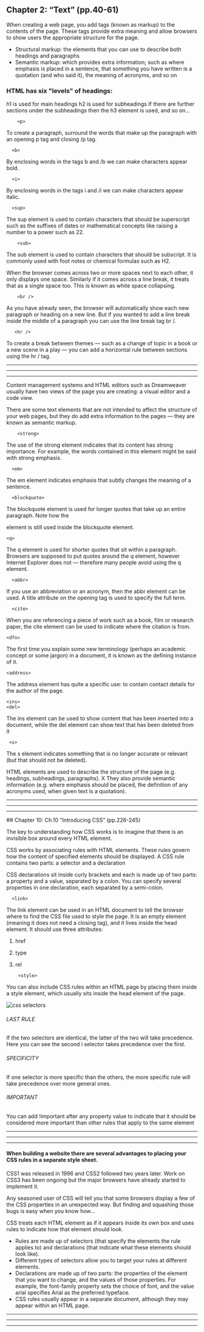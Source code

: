
## Chapter 2: “Text” (pp.40-61)

When creating a web page, you add tags
(known as markup) to the contents of the
page. These tags provide extra meaning
and allow browsers to show users the
appropriate structure for the page.


*  Structural markup: the elements that you can use to
describe both headings and paragraphs
* Semantic markup: which provides extra information; such
as where emphasis is placed in a sentence, that something
you have written is a quotation (and who said it), the
meaning of acronyms, and so on


### HTML has six "levels" of headings:

h1 is used for main headings
h2 is used for subheadings
If there are further sections
under the subheadings then the
h3 element is used, and so
on...



        <p>
To create a paragraph, surround
the words that make up the
paragraph with an opening p
tag and closing /p tag.


      <b>
By enclosing words in the tags
b and /b we can make
characters appear bold.



      <i>
By enclosing words in the tags
i and /i we can make
characters appear italic.


      <sup>
The sup element is used
to contain characters that
should be superscript such
as the suffixes of dates or
mathematical concepts like
raising a number to a power such
as 22.

        <sub>
The sub element is used to
contain characters that should
be subscript. It is commonly
used with foot notes or chemical
formulas such as H2.
  
  
  
  When the browser comes across
two or more spaces next to each
other, it only displays one space.
Similarly if it comes across a line
break, it treats that as a single
space too. This is known as
white space collapsing.



        <br />
As you have already seen, the
browser will automatically show
each new paragraph or heading
on a new line. But if you wanted
to add a line break inside the
middle of a paragraph you can
use the line break tag br /.



       <hr />
To create a break between
themes — such as a change of
topic in a book or a new scene
in a play — you can add a
horizontal rule between sections
using the hr / tag.

<hr>
<hr>
<hr>


Content management systems and HTML editors such as Dreamweaver
usually have two views of the page you are creating: a visual editor and a
code view.


There are some text elements that are not intended to affect the
structure of your web pages, but they do add extra information to the
pages — they are known as semantic markup.




        <strong>
The use of the strong
element indicates that its
content has strong importance.
For example, the words
contained in this element might
be said with strong emphasis.


      <em>
The em element indicates
emphasis that subtly changes
the meaning of a sentence.


      <blockquote>
The blockquote element is
used for longer quotes that take
up an entire paragraph. Note
how the <p> element is still
used inside the blockquote
element. 
  
  
  
    <q>
The q element is used for
shorter quotes that sit within
a paragraph. Browsers are
supposed to put quotes around
the q element, however
Internet Explorer does not —
therefore many people avoid
using the q element.


      <abbr> 
If you use an abbreviation or
an acronym, then the abbr
element can be used. A title
attribute on the opening tag is
used to specify the full term.



      <cite>
When you are referencing a
piece of work such as a book,
film or research paper, the
cite element can be used
to indicate where the citation is
from.


    <dfn>
The first time you explain some
new terminology (perhaps an
academic concept or some
jargon) in a document, it is
known as the defining instance
of it.


    <address> 
The address element has
quite a specific use: to contain
contact details for the author of
the page.

    <ins>
    <del>
The ins element can be used
to show content that has been
inserted into a document, while
the del element can show text
that has been deleted from it
  
     <s>
The s element indicates
something that is no longer
accurate or relevant (but that
should not be deleted).


HTML elements are used to describe the structure of
the page (e.g. headings, subheadings, paragraphs).
X They also provide semantic information (e.g. where
emphasis should be placed, the definition of any
acronyms used, when given text is a quotation).



<hr>

<hr>

<hr>
## Chapter 10: Ch.10 “Introducing CSS” (pp.226-245)

The key to understanding how CSS works is to
imagine that there is an invisible box around
every HTML element.


CSS works by associating rules with HTML elements. These rules govern
how the content of specified elements should be displayed. A CSS rule
contains two parts: a selector and a declaration

CSS declarations sit inside curly brackets and each is made up of two
parts: a property and a value, separated by a colon. You can specify
several properties in one declaration, each separated by a semi-colon.


      <link> 
The link element can be used
in an HTML document to tell the
browser where to find the CSS
file used to style the page. It is an
empty element (meaning it does
not need a closing tag), and it
lives inside the head element.
It should use three attributes:

1. href
2. type
3. rel


        <style>
You can also include CSS rules
within an HTML page by placing
them inside a style element,
which usually sits inside the
head element of the page.


![css selectors](https://i.ibb.co/ydTnH2d/validatorhtml.png)


###### LAST RULE
If the two selectors are identical,
the latter of the two will take
precedence. Here you can see
the second i selector takes
precedence over the first.

###### SPECIFICITY
If one selector is more specific
than the others, the more
specific rule will take precedence
over more general ones. 


###### IMPORTANT
You can add !important after
any property value to indicate
that it should be considered
more important than other rules
that apply to the same element

<hr>

<hr>

<hr>


#### When building a website there are several advantages to placing your CSS rules in a separate style sheet.


CSS1 was released in 1996 and CSS2 followed two years later. Work on
CSS3 has been ongoing but the major browsers have already started to
implement it.

Any seasoned user of CSS will tell you that some browsers display a few
of the CSS properties in an unexpected way. But finding and squashing
those bugs is easy when you know how...


CSS treats each HTML element as if it appears inside
its own box and uses rules to indicate how that
element should look.


* Rules are made up of selectors (that specify the
elements the rule applies to) and declarations (that
indicate what these elements should look like).
* Different types of selectors allow you to target your
rules at different elements.
* Declarations are made up of two parts: the properties
of the element that you want to change, and the values
of those properties. For example, the font-family
property sets the choice of font, and the value arial
specifies Arial as the preferred typeface.
* CSS rules usually appear in a separate document,
although they may appear within an HTML page.



<hr>
<hr>
<hr>



